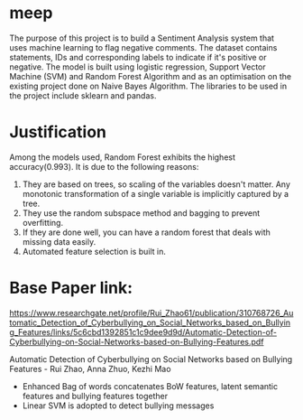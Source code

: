 # meep
The purpose of this project is to build a Sentiment Analysis system that uses machine learning to flag negative comments. The dataset contains statements, IDs and corresponding labels to indicate if it's positive or negative. The model is built using logistic regression, Support Vector Machine (SVM) and Random Forest Algorithm and as an optimisation on the existing project done on Naive Bayes Algorithm. The libraries to be used in the project include sklearn and pandas.

# Justification
Among the models used, Random Forest exhibits the highest accuracy(0.993). It is due to the following reasons: 
1. They are based on trees, so scaling of the variables doesn't matter. Any monotonic transformation of a single variable is implicitly captured by a tree.
2. They use the random subspace method and bagging to prevent overfitting.
3. If they are done well, you can have a random forest that deals with missing data easily.
4. Automated feature selection is built in.

# Base Paper link: 
https://www.researchgate.net/profile/Rui_Zhao61/publication/310768726_Automatic_Detection_of_Cyberbullying_on_Social_Networks_based_on_Bullying_Features/links/5c6cbd1392851c1c9dee9d9d/Automatic-Detection-of-Cyberbullying-on-Social-Networks-based-on-Bullying-Features.pdf

Automatic Detection of Cyberbullying on Social Networks based on Bullying Features - Rui Zhao, Anna Zhuo, Kezhi Mao

- Enhanced Bag of words concatenates BoW features, latent semantic features and bullying features together
- Linear SVM is adopted to detect bullying messages
